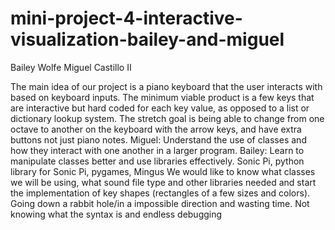 # mini-project-4-interactive-visualization-bailey-and-miguel
Bailey Wolfe
Miguel Castillo II

The main idea of our project is a piano keyboard that the user interacts with based on keyboard inputs. The minimum viable product is a few keys that are interactive but hard coded for each key value, as opposed to a list or dictionary lookup system. The stretch goal is being able to change from one octave to another on the keyboard with the arrow keys, and have extra buttons not just piano notes. 
Miguel: Understand the use of classes and how they interact with one another in a larger program.
Bailey: Learn to manipulate classes better and use libraries effectively. 
Sonic Pi, python library for Sonic Pi, pygames, Mingus
We would like to know what classes we will be using, what sound file type and other libraries needed and start the implementation of key shapes (rectangles of a few sizes and colors).
Going down a rabbit hole/in a impossible direction and wasting time. Not knowing what the syntax is and endless debugging



